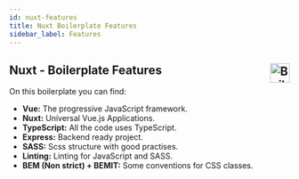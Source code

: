 ```yaml
---
id: nuxt-features
title: Nuxt Boilerplate Features
sidebar_label: Features
---
```


## Nuxt - Boilerplate Features <img src="https://raw.githubusercontent.com/CKGrafico/Frontend-Boilerplates/docs/resources/techs/nuxt.png" align="right" width="35" title="Boilerplate">

On this boilerplate you can find:
- **Vue:** The progressive JavaScript framework.
- **Nuxt:** Universal Vue.js Applications.
- **TypeScript:** All the code uses TypeScript.
- **Express:** Backend ready project.
- **SASS:** Scss structure with good practises.
- **Linting:** Linting for JavaScript and SASS.
- **BEM (Non strict) + BEMIT:** Some conventions for CSS classes.